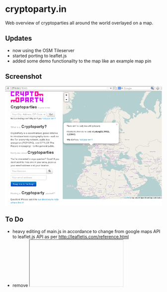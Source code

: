 cryptoparty.in
==============
Web overview of cryptoparties all around the world overlayed on a map.

Updates
-------
* now using the OSM Tileserver
* started porting to leaflet.js
* added some demo functionailty to the map like an example map pin

Screenshot
----------
![](screenshot.png?raw=true)

To Do
-----
 * heavy editing of main.js in accordance to change from google maps API to leaflet.js API as per http://leafletjs.com/reference.html
 * remove <iframe>

Creating a development instance
-------------------------------

**WARNING!** This method is not suited for production.

This requires virtualbox and vagrant.

        git clone git@github.com:cryptoparty/cryptoparty.in.git

cd into the cryptoparty.in folder and just

        vagrant up
        
Remember to make a new virtualenv:

        mkvirtualenv cryptoparty

Now, you can head for a coffee, this will take a while. After vagrant is done, you're nearly there. All you have to do is

        vagrant ssh
        cd /vagrant
        pip install -r requirements.txt
        python manage.py initdb
        python manage.py runserver
        
That's it. Fire up your browser and point it to http://localhost:5001 and you're there!
